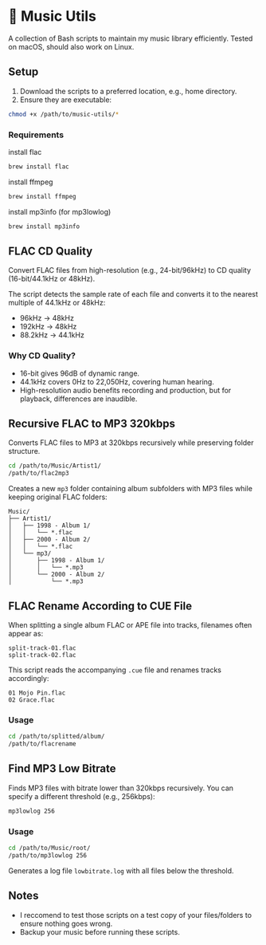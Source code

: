 # 📀 Music Utils

A collection of Bash scripts to maintain my music library efficiently. Tested on macOS, should also work on Linux.

## Setup

1. Download the scripts to a preferred location, e.g., home directory.
2. Ensure they are executable:

```bash
chmod +x /path/to/music-utils/*
```

### Requirements

install flac
```bash
brew install flac
```

install ffmpeg 
```bash
brew install ffmpeg
```

install mp3info (for mp3lowlog)
```bash
brew install mp3info
```

## FLAC CD Quality

Convert FLAC files from high-resolution (e.g., 24-bit/96kHz) to CD quality (16-bit/44.1kHz or 48kHz).

The script detects the sample rate of each file and converts it to the nearest multiple of 44.1kHz or 48kHz:

* 96kHz → 48kHz
* 192kHz → 48kHz
* 88.2kHz → 44.1kHz

### Why CD Quality?

* 16-bit gives 96dB of dynamic range.
* 44.1kHz covers 0Hz to 22,050Hz, covering human hearing.
* High-resolution audio benefits recording and production, but for playback, differences are inaudible.

## Recursive FLAC to MP3 320kbps

Converts FLAC files to MP3 at 320kbps recursively while preserving folder structure.

```bash
cd /path/to/Music/Artist1/
/path/to/flac2mp3
```

Creates a new `mp3` folder containing album subfolders with MP3 files while keeping original FLAC folders:

```
Music/
├── Artist1/
│   ├── 1998 - Album 1/
│   │   └── *.flac
│   ├── 2000 - Album 2/
│   │   └── *.flac
│   └── mp3/
│       ├── 1998 - Album 1/
│       │   └── *.mp3
│       └── 2000 - Album 2/
│           └── *.mp3
```

## FLAC Rename According to CUE File

When splitting a single album FLAC or APE file into tracks, filenames often appear as:

```
split-track-01.flac
split-track-02.flac
```

This script reads the accompanying `.cue` file and renames tracks accordingly:

```
01 Mojo Pin.flac
02 Grace.flac
```

### Usage

```bash
cd /path/to/splitted/album/
/path/to/flacrename
```

## Find MP3 Low Bitrate

Finds MP3 files with bitrate lower than 320kbps recursively. You can specify a different threshold (e.g., 256kbps):

```bash
mp3lowlog 256
```

### Usage

```bash
cd /path/to/Music/root/
/path/to/mp3lowlog 256
```

Generates a log file `lowbitrate.log` with all files below the threshold.

## Notes

* I reccomend to test those scripts on a test copy of your files/folders to ensure nothing goes wrong.
* Backup your music before running these scripts.
